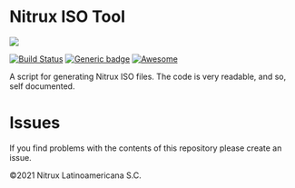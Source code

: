 # Nitrux ISO Tool

![](https://raw.githubusercontent.com/Nitrux/luv-icon-theme/master/Luv/mimetypes/64/application-x-cd-image.svg)

 [![Build Status](https://app.travis-ci.com/Nitrux/iso-tool.svg?branch=development)](https://app.travis-ci.com/Nitrux/iso-tool) [![Generic badge](https://img.shields.io/badge/OS-Linux-blue.svg)](https://shields.io/) [![Awesome](https://awesome.re/badge.svg)](https://awesome.re)


A script for generating Nitrux ISO files. The code is very readable, and so, self documented.

# Issues
If you find problems with the contents of this repository please create an issue.

©2021 Nitrux Latinoamericana S.C.
